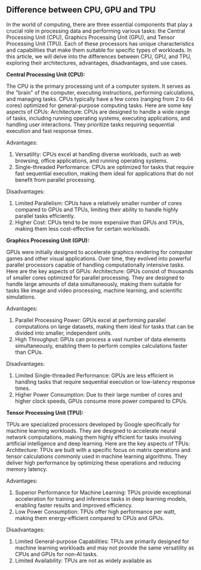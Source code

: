 ## Difference between CPU, GPU and TPU

In the world of computing, there are three essential components that play a crucial role in processing data and performing various tasks: the Central Processing Unit (CPU), Graphics Processing Unit (GPU), and Tensor Processing Unit (TPU). Each of these processors has unique characteristics and capabilities that make them suitable for specific types of workloads. In this article, we will delve into the differences between CPU, GPU, and TPU, exploring their architectures, advantages, disadvantages, and use cases.

**Central Processing Unit (CPU):**

The CPU is the primary processing unit of a computer system. It serves as the "brain" of the computer, executing instructions, performing calculations, and managing tasks. CPUs typically have a few cores (ranging from 2 to 64 cores) optimized for general-purpose computing tasks. Here are some key aspects of CPUs:
Architecture: CPUs are designed to handle a wide range of tasks, including running operating systems, executing applications, and handling user interactions. They prioritize tasks requiring sequential execution and fast response times.

Advantages:
1. Versatility: CPUs excel at handling diverse workloads, such as web browsing, office applications, and running operating systems.
2. Single-threaded Performance: CPUs are optimized for tasks that require fast sequential execution, making them ideal for applications that do not benefit from parallel processing.

Disadvantages:
1. Limited Parallelism: CPUs have a relatively smaller number of cores compared to GPUs and TPUs, limiting their ability to handle highly parallel tasks efficiently.
2. Higher Cost: CPUs tend to be more expensive than GPUs and TPUs, making them less cost-effective for certain workloads.

**Graphics Processing Unit (GPU):**

GPUs were initially designed to accelerate graphics rendering for computer games and other visual applications. Over time, they evolved into powerful parallel processors capable of handling computationally intensive tasks. Here are the key aspects of GPUs:
Architecture: GPUs consist of thousands of smaller cores optimized for parallel processing. They are designed to handle large amounts of data simultaneously, making them suitable for tasks like image and video processing, machine learning, and scientific simulations.

Advantages:
1. Parallel Processing Power: GPUs excel at performing parallel computations on large datasets, making them ideal for tasks that can be divided into smaller, independent units.
2. High Throughput: GPUs can process a vast number of data elements simultaneously, enabling them to perform complex calculations faster than CPUs.

Disadvantages:
1. Limited Single-threaded Performance: GPUs are less efficient in handling tasks that require sequential execution or low-latency response times.
2. Higher Power Consumption: Due to their large number of cores and higher clock speeds, GPUs consume more power compared to CPUs.

**Tensor Processing Unit (TPU):**

TPUs are specialized processors developed by Google specifically for machine learning workloads. They are designed to accelerate neural network computations, making them highly efficient for tasks involving artificial intelligence and deep learning. Here are the key aspects of TPUs:
Architecture: TPUs are built with a specific focus on matrix operations and tensor calculations commonly used in machine learning algorithms. They deliver high performance by optimizing these operations and reducing memory latency.

Advantages:
1. Superior Performance for Machine Learning: TPUs provide exceptional acceleration for training and inference tasks in deep learning models, enabling faster results and improved efficiency.
2. Low Power Consumption: TPUs offer high performance per watt, making them energy-efficient compared to CPUs and GPUs.

Disadvantages:
1. Limited General-purpose Capabilities: TPUs are primarily designed for machine learning workloads and may not provide the same versatility as CPUs and GPUs for non-AI tasks.
2. Limited Availability: TPUs are not as widely available as
<br>
<br>
